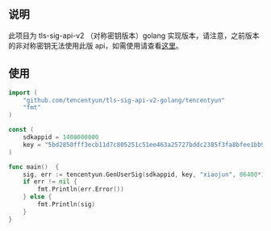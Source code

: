## 说明
此项目为 tls-sig-api-v2 （对称密钥版本）golang 实现版本，请注意，之前版本的非对称密钥无法使用此版 api，如需使用请查看[这里](https://github.com/tencentyun/tls-sig-api-golang)。

## 使用
``` go
import (
	"github.com/tencentyun/tls-sig-api-v2-golang/tencentyun"
	"fmt"
)

const (
	sdkappid = 1400000000
	key = "5bd2850fff3ecb11d7c805251c51ee463a25727bddc2385f3fa8bfee1bb93b5e"
)

func main()  {
	sig, err := tencentyun.GenUserSig(sdkappid, key, "xiaojun", 86400*180)
	if err != nil {
		fmt.Println(err.Error())
	} else {
		fmt.Println(sig)
	}
}
```
